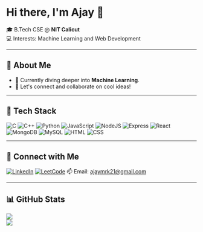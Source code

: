 <h1 >Hi there, I'm Ajay 👋</h1>

<p >
  🎓 B.Tech CSE @ <strong>NIT Calicut</strong> <br/>
  💻 Interests: Machine Learning and Web Development <br/>
</p>

---

## 🌟 About Me

- 🧠 Currently diving deeper into **Machine Learning**.
- 🤝 Let's connect and collaborate on cool ideas!

---

## 🔧 Tech Stack

![C](https://img.shields.io/badge/-C-00599C?style=flat&logo=c&logoColor=white)
![C++](https://img.shields.io/badge/-C++-00599C?style=flat&logo=c%2B%2B&logoColor=white)
![Python](https://img.shields.io/badge/-Python-3776AB?style=flat&logo=python&logoColor=white)
![JavaScript](https://img.shields.io/badge/-JavaScript-F7DF1E?style=flat&logo=javascript&logoColor=black)
![NodeJS](https://img.shields.io/badge/-Node.js-339933?style=flat&logo=node.js&logoColor=white)
![Express](https://img.shields.io/badge/-Express-000000?style=flat&logo=express&logoColor=white)
![React](https://img.shields.io/badge/-React-61DAFB?style=flat&logo=react&logoColor=black)
![MongoDB](https://img.shields.io/badge/-MongoDB-47A248?style=flat&logo=mongodb&logoColor=white)
![MySQL](https://img.shields.io/badge/-MySQL-00758F?style=flat&logo=mysql&logoColor=white)
![HTML](https://img.shields.io/badge/-HTML5-E34F26?style=flat&logo=html5&logoColor=white)
![CSS](https://img.shields.io/badge/-CSS3-1572B6?style=flat&logo=css3&logoColor=white)

---

## 🔗 Connect with Me

[![LinkedIn](https://img.shields.io/badge/-LinkedIn-blue?style=flat&logo=linkedin)](https://www.linkedin.com/in/ajay-mahesh-ramakrishnan-43ba74319/)
[![LeetCode](https://img.shields.io/badge/-LeetCode-FFA116?style=flat&logo=LeetCode&logoColor=black)](https://leetcode.com/u/ajay_mrk21/)
📫 Email: [ajaymrk21@gmail.com](mailto:ajaymrk21@gmail.com)

---

## 📊 GitHub Stats

<p >
  <img src="https://github-readme-stats.vercel.app/api?username=ajaymrk95&show_icons=true&theme=tokyonight" />
  <br/>
  <img src="https://github-readme-streak-stats.herokuapp.com/?user=ajaymrk95&theme=tokyonight"/>
</p>
